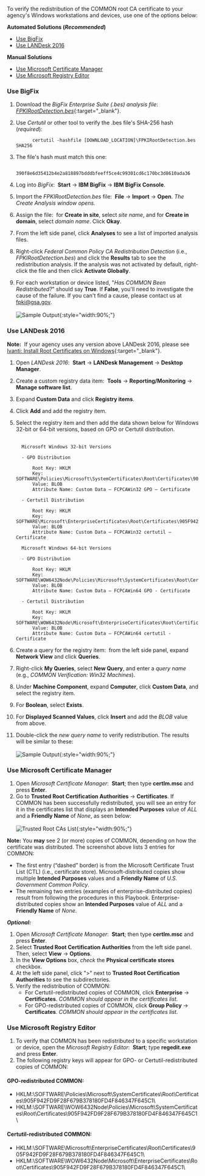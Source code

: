 To verify the redistribution of the COMMON root CA certificate to your agency's Windows workstations and devices, use one of the options below:

**Automated Solutions (*Recommended*)**
  * [Use BigFix](#use-bigfix)
  * [Use LANDesk 2016](#use-landesk-2016)

**Manual Solutions**
  * [Use Microsoft Certificate Manager](#use-microsoft-certificate-manager)
  * [Use Microsoft Registry Editor](#use-microsoft-registry-editor)

### Use BigFix

1. Download the *BigFix Enterprise Suite (.bes) analysis file*: [*FPKIRootDetection.bes*](../../truststores/FPKIRootDetection.bes){:target="_blank"}.

2. Use *Certutil* or other tool to verify the .bes file's SHA-256 hash (*required*):

    ```
          certutil -hashfile [DOWNLOAD_LOCATION]\FPKIRootDetection.bes SHA256
    ```
    
3. The file's hash must match this one:

    ```
          390f8e6d35412b4e2a818897bdddbfeeff5ce4c99301cd6c170bc3d8610ada36
    ```

4. Log into *BigFix*:&nbsp;&nbsp;**Start** -> **IBM BigFix** -> **IBM BigFix Console**.
5. Import the *FPKIRootDetection.bes* file:&nbsp;&nbsp;**File** -> **Import** -> **Open**. *The Create Analysis window opens.* 
6. Assign the file:&nbsp;&nbsp;for **Create in site**, select *site name*, and for **Create in domain**, select *domain name*. Click **Okay**.
7. From the left side panel, click **Analyses** to see a list of imported analysis files.
8. Right-click *Federal Common Policy CA Redistribution Detection* (i.e., *FPKIRootDetection.bes*) and click the **Results** tab to see the redistribution analysis. If the analysis was not activated by default, right-click the file and then click **Activate Globally**. 
9. For each workstation or device listed, "*Has COMMON Been Redistributed?*" should say **True**. If **False**, you'll need to investigate the cause of the failure. If you can't find a cause, please contact us at fpki@gsa.gov.<br><br /> 
    ![Sample Output]({{site.baseurl}}/img/bigfix-results.jpg){:style="width:90%;"}

### Use LANDesk 2016

**Note:**&nbsp;&nbsp;If your agency uses any version above LANDesk 2016, please see [Ivanti: Install Root Certificates on Windows](https://help.ivanti.com/ap/help/en_US/fd/4.4/Content/FileDirector/Admin/3_Clients/Install_Root_Certificate_on_Windows.htm){:target="_blank"}.<br>

1. Open *LANDesk 2016*:&nbsp;&nbsp;**Start** -> **LANDesk Management** -> **Desktop Manager**.
2. Create a custom registry data item:&nbsp;&nbsp;**Tools** -> **Reporting/Monitoring** -> **Manage software list**.
3. Expand **Custom Data** and click **Registry items**.
4. Click **Add** and add the registry item.
5. Select the registry item and then add the data shown below for Windows 32-bit or 64-bit versions, based on GPO or Certutil distribution.<br><br />

    ```
      Microsoft Windows 32-bit Versions

      - GPO Distribution

          Root Key: HKLM
          Key: SOFTWARE\Policies\Microsoft\SystemCertificates\Root\Certificates\905F942FD9F28F679B378180FD4F846347F645C1
          Value: BLOB
          Attribute Name: Custom Data – FCPCAWin32 GPO – Certificate

      - Certutil Distribution
      
          Root Key: HKLM
          Key: SOFTWARE\Microsoft\EnterpriseCertificates\Root\Certificates\905F942FD9F28F679B378180FD4F846347F645C1
          Value: BLOB
          Attribute Name: Custom Data – FCPCAWin32 certutil – Certificate

      Microsoft Windows 64-bit Versions

      - GPO Distribution

          Root Key: HKLM
          Key: SOFTWARE\WOW6432Node\Policies\Microsoft\SystemCertificates\Root\Certificates\905F942FD9F28F679B378180FD4F846347F645C1
          Value: BLOB
          Attribute Name: Custom Data – FCPCAWin64 GPO - Certificate

      - Certutil Distribution

          Root Key: HKLM
          Key: SOFTWARE\WOW6432Node\Microsoft\EnterpriseCertificates\Root\Certificates\905F942FD9F28F679B378180FD4F846347F645C1
          Value: BLOB
          Attribute Name: Custom Data – FCPCAWin64 certutil - Certificate
    ```

6. Create a query for the registry item:&nbsp;&nbsp;from the left side panel, expand **Network View** and click **Queries**. 
7. Right-click **My Queries**, select **New Query**, and enter a *query name* (e.g., *COMMON Verification: Win32 Machines*).
8. Under **Machine Component**, expand **Computer**, click **Custom Data**, and select the registry item.
9. For **Boolean**, select **Exists**.
10. For **Displayed Scanned Values**, click **Insert** and add the *BLOB* value from above.
11. Double-click the *new query name* to verify redistribution. The results will be similar to these:<br><br />
    ![Sample Output]({{site.baseurl}}/img/landesk-results.jpg){:style="width:90%;"}

### Use Microsoft Certificate Manager

1. Open *Microsoft Certificate Manager*:&nbsp;&nbsp;**Start**; then type **certlm.msc** and press **Enter**.
2. Go to **Trusted Root Certification Authorities** -> **Certificates**. If COMMON has been successfully redistributed, you will see an entry for it in the certificates list that displays an **Intended Purposes** value of *ALL* and a **Friendly Name** of *None*, as seen below:<br><br />
    ![Trusted Root CAs List]({{site.baseurl}}/img/verify_trust.png){:style="width:90%;"}
    
**Note:** You **may** see 2 (or more) copies of COMMON, depending on how the certificate was distributed. The screenshot above lists 3 entries for COMMON:
* The first entry (“dashed” border) is from the Microsoft Certificate Trust List (CTL) (i.e., certificate store). Microsoft-distributed copies show multiple **Intended Purposes** values and a **Friendly Name** of *U.S. Government Common Policy*.
* The remaining two entries (examples of enterprise-distributed copies) result from following the procedures in this Playbook. Enterprise-distributed copies show an **Intended Purposes** value of *ALL* and a **Friendly Name** of *None*.   

***Optional:***

1. Open *Microsoft Certificate Manager*:&nbsp;&nbsp;**Start**; then type **certlm.msc** and press **Enter**.
2. Select **Trusted Root Certification Authorities** from the left side panel. Then, select **View** -> **Options**.
3. In the **View Options** box, *check* the **Physical certificate stores** checkbox. 
4. At the left side panel, click ">" next to **Trusted Root Certification Authorities** to see the subdirectories.
5. Verify the redistribution of COMMON:<br />
     - For Certutil-redistributed copies of COMMON, click **Enterprise** -> **Certificates**. *COMMON should appear in the certificates list.*<br>
     - For GPO-redistributed copies of COMMON, click **Group Policy** -> **Certificates**. *COMMON should appear in the certificates list.*


### Use Microsoft Registry Editor

1. To verify that COMMON has been redistributed to a specific workstation or device, open the *Microsoft Registry Editor*:&nbsp;&nbsp;**Start**; type **regedit.exe** and press **Enter**.
2. The following registry keys will appear for GPO- or Certutil-redistributed copies of COMMON: 

#### GPO-redistributed COMMON: 
- HKLM:\SOFTWARE\Policies\Microsoft\SystemCertificates\Root\Certificates\905F942FD9F28F679B378180FD4F846347F645C1\
- HKLM:\SOFTWARE\WOW6432Node\Policies\Microsoft\SystemCertificates\Root\Certificates\905F942FD9F28F679B378180FD4F846347F645C1\ 

#### Certutil-redistributed COMMON: 
- HKLM:\SOFTWARE\Microsoft\EnterpriseCertificates\Root\Certificates\905F942FD9F28F679B378180FD4F846347F645C1\
- HKLM:\SOFTWARE\WOW6432Node\Microsoft\EnterpriseCertificates\Root\Certificates\905F942FD9F28F679B378180FD4F846347F645C1\
